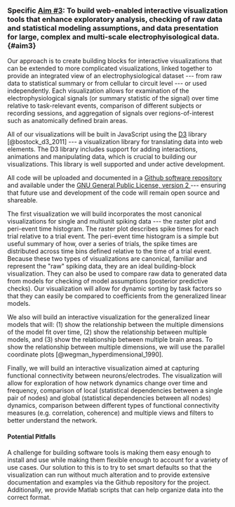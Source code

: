 ### Specific [Aim \#3](#aim3): To build web-enabled interactive visualization tools that enhance exploratory analysis, checking of raw data and statistical modeling assumptions, and data presentation for large, complex and multi-scale electrophyisological data. {#aim3}
Our approach is to create building blocks for interactive visualizations that can be extended to more complicated visualizations, linked together to provide an integrated view of an electrophysiological dataset --- from raw data to statistical summary or from cellular to circuit level --- or used independently. Each visualization allows for examination of the electrophysiological signals (or summary statistic of the signal) over time relative to task-relevant events, comparison of different subjects or recording sessions, and aggregation of signals over regions-of-interest such as anatomically defined brain areas.

All of our visualizations will be built in JavaScript using the [D3](http://d3js.org/) library [@bostock_d3_2011] --- a visualization library for translating data into web elements. The D3 library includes support for adding interactions, animations and manipulating data, which is crucial to building our visualizations. This library is well supported and under active development.

All code will be uploaded and documented in a [Github software repository](https://github.com/edeno) and available under the [GNU General Public License, version 2 ](http://www.gnu.org/licenses/old-licenses/gpl-2.0.en.html)--- ensuring that future use and development of the code will remain open source and shareable.

The first visualization we will build incorporates the most canonical visualizations for single and multiunit spiking data --- the raster plot and peri-event time histogram. The raster plot describes spike times for each trial relative to a trial event. The peri-event time histogram is a simple but useful summary of how, over a series of trials, the spike times are distributed across time bins defined relative to the time of a trial event. Because these two types of visualizations are canonical, familiar and represent the "raw" spiking data, they are an ideal building-block visualization. They can also be used to compare raw data to generated data from models for checking of model assumptions (posterior predictive checks). Our visualization will allow for dynamic sorting by task factors so that they can easily be compared to coefficients from the generalized linear models.

We also will build an interactive visualization for the generalized linear models that will: (1) show the relationship between the multiple dimensions of the model fit over time, (2) show the relationship between multiple models, and (3) show the relationship between multiple brain areas. To show the relationship between multiple dimensions, we will use the parallel coordinate plots [@wegman_hyperdimensional_1990].

Finally, we will build an interactive visualization aimed at capturing functional connectivity between neurons/electrodes. The visualization will allow for exploration of how network dynamics change over time and frequency, comparison of local (statistical dependencies between a single pair of nodes) and global (statistical dependencies between all nodes) dynamics, comparison between different types of functional connectivity measures (e.g. correlation, coherence) and multiple views and filters to better understand the network.

#### Potential Pitfalls
A challenge for building software tools is making them easy enough to install and use while making them flexible enough to account for a variety of use cases. Our solution to this is to try to set smart defaults so that the visualization can run without much alteration and to provide extensive documentation and examples via the Github repository for the project. Additionally, we provide Matlab scripts that can help organize data into the correct format.
